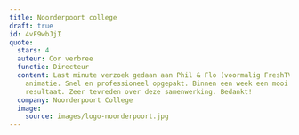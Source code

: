 ```yaml
---
title: Noorderpoort college
draft: true
id: 4vF9wbJjI
quote:
  stars: 4
  auteur: Cor verbree
  functie: Directeur
  content: Last minute verzoek gedaan aan Phil & Flo (voormalig FreshTV) voor een
    animatie. Snel en professioneel opgepakt. Binnen een week een mooi
    resultaat. Zeer tevreden over deze samenwerking. Bedankt!
  company: Noorderpoort College
  image:
    source: images/logo-noorderpoort.jpg
---
```

